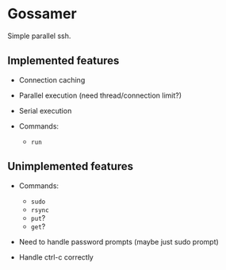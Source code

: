 # Gossamer

Simple parallel ssh.

## Implemented features

* Connection caching
* Parallel execution (need thread/connection limit?)
* Serial execution
* Commands:

  - `run`

## Unimplemented features

* Commands:

  - `sudo`
  - `rsync`
  - `put`?
  - `get`?

* Need to handle password prompts (maybe just sudo prompt)
* Handle ctrl-c correctly
